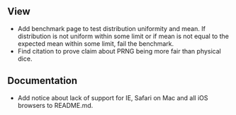 ## View

-  Add benchmark page to test distribution uniformity and mean. If distribution
   is not uniform within some limit or if mean is not equal to the expected
   mean within some limit, fail the benchmark.
-  Find citation to prove claim about PRNG being more fair than physical dice.

## Documentation

-  Add notice about lack of support for IE, Safari on Mac and all iOS browsers
   to README.md.
